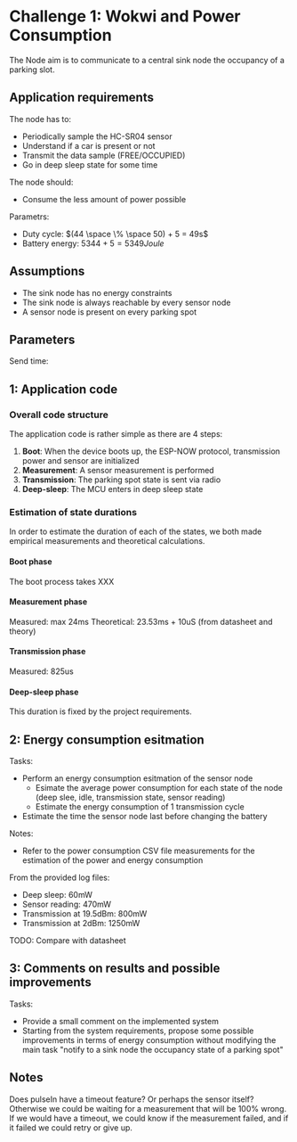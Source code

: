 # Challenge 1: Wokwi and Power Consumption

The Node aim is to communicate to a central sink node the occupancy of a parking slot.

## Application requirements

The node has to:
- Periodically sample the HC-SR04 sensor
- Understand if a car is present or not
- Transmit the data sample (FREE/OCCUPIED)
- Go in deep sleep state for some time

The node should:
- Consume the less amount of power possible

Parametrs:
- Duty cycle: $(44 \space \% \space 50) + 5 = 49s$
- Battery energy: $5344 + 5 = 5349Joule$

## Assumptions

- The sink node has no energy constraints
- The sink node is always reachable by every sensor node
- A sensor node is present on every parking spot

## Parameters


Send time: 

## 1: Application code

### Overall code structure

The application code is rather simple as there are 4 steps:
1. **Boot**: When the device boots up, the ESP-NOW protocol, transmission power and sensor are initialized
2. **Measurement**: A sensor measurement is performed
3. **Transmission**: The parking spot state is sent via radio
4. **Deep-sleep**: The MCU enters in deep sleep state

### Estimation of state durations

In order to estimate the duration of each of the states, we both made empirical measurements and theoretical calculations.

#### Boot phase

The boot process takes XXX

#### Measurement phase

Measured: max 24ms
Theoretical: 23.53ms + 10uS (from datasheet and theory)

#### Transmission phase

Measured: 825us

#### Deep-sleep phase

This duration is fixed by the project requirements.

## 2: Energy consumption esitmation

Tasks:
- Perform an energy consumption esitmation of the sensor node
  - Esimate the average power consumption for each state of the node (deep slee, idle, transmission state, sensor reading)
  - Estimate the energy consumption of 1 transmission cycle
- Estimate the time the sensor node last before changing the battery

Notes:
- Refer to the power consumption CSV file measurements for the estimation of the power and energy consumption

From the provided log files:
- Deep sleep: 60mW
- Sensor reading: 470mW
- Transmission at 19.5dBm: 800mW
- Transmission at 2dBm: 1250mW

TODO: Compare with datasheet

## 3: Comments on results and possible improvements

Tasks:
- Provide a small comment on the implemented system
- Starting from the system requirements, propose some possible improvements in terms of energy consumption without modifying the main task "notify to a sink node the occupancy state of a parking spot"

## Notes

Does pulseIn have a timeout feature? Or perhaps the sensor itself? Otherwise we could be waiting for a measurement that will be 100% wrong. If we would have a timeout, we could know if the measurement failed, and if it failed we could retry or give up.